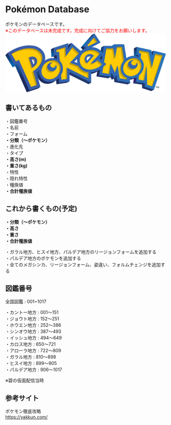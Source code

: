# Pokémon Database

ポケモンのデータベースです。<br>
<span style="color: red; ">※このデータベースは未完成です。完成に向けてご協力をお願いします。</span>
![ポケモンロゴ](/images/pokemonlogo.PNG "pokemonlogo")

## 書いてあるもの

・図鑑番号<br>
・名前<br>
・フォーム<br>
**・分類（～ポケモン）**<br>
・進化先<br>
・タイプ<br>
**・高さ(m)<br>**
**・重さ(kg)<br>**
・特性<br>
・隠れ特性<br>
・種族値<br>
**・合計種族値<br>**

## これから書くもの(予定)

**・分類（～ポケモン）<br>**
**・高さ<br>**
**・重さ<br>**
**・合計種族値<br>**

・ガラル地方、ヒスイ地方、パルデア地方のリージョンフォームを追加する<br>
・パルデア地方のポケモンを追加する<br>
・全てのメガシンカ、リージョンフォーム、姿違い、フォルムチェンジを追加する<br>

## 図鑑番号

全国図鑑 : 001~1017<br>

・カントー地方 : 001〜151<br>
・ジョウト地方 : 152〜251<br>
・ホウエン地方 : 252〜386<br>
・シンオウ地方 : 387〜493<br>
・イッシュ地方 : 494〜649<br>
・カロス地方 : 650〜721<br>
・アローラ地方 : 722〜809<br>
・ガラル地方 : 810〜898<br>
・ヒスイ地方 : 899〜905<br>
・パルデア地方 : 906〜1017<br>

※碧の仮面配信当時<br>

## 参考サイト

ポケモン徹底攻略<br>
https://yakkun.com/
